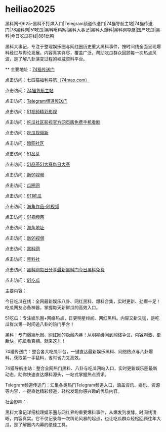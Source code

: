 # heiliao2025
黑料网-0625-黑料不打烊入口|Telegram频道传送门|74猫导航主站|74猫传送门|78黑料网|51吃瓜|黑料曝料网|黑料大事记|黑料大爆料|黑料网导航|国产吃瓜|黑料|今日吃瓜在线|881比鸭

黑料大事记，专注于整理娱乐圈与网红圈历史重大黑料事件，按时间线全面呈现爆料经过与舆论发展。内容真实详尽，覆盖广泛，帮助吃瓜群众回顾每一次热点风波，是了解八卦演变过程的权威资料平台。

** 主要地址：<a href="https://74mao.com/">74猫传送门</a>

点击访问：七四猫福利导航<a href="https://74mao.com/">（74mao.com）</a>

点击访问：<a href="https://74mao.com/">74猫导航主站</a>

点击访问：<a href="https://74mao.com/">Telegram频道传送门</a>

点击访问：<a href="https://hj-216.pages.dev/">51视频精彩影视</a>

点击访问：<a href="https://cg6-01.pages.dev/">吃瓜社区影视官方网页版免费手机看剧</a>

点击访问：<a href="https://cg9-07.pages.dev/">吃瓜视频新</a>

点击访问：<a href="https://cg4-08.pages.dev/">暗网社区</a>

点击访问：<a href="https://pc5-05.pages.dev/">51品茶</a>

点击访问：<a href="https://pc1-06.pages.dev/">51品茶51大赛每日大赛</a>

点击访问：<a href="https://cg5-01.pages.dev/">新91视频</a>

点击访问：<a href="https://cg5-01.pages.dev/">瓜圈网</a>

点击访问：<a href="https://cg9-02.pages.dev/">911吃瓜</a>

点击访问：<a href="https://hj-62.pages.dev/">海角作品-91视频</a>

点击访问：<a href="https://hj-72.pages.dev/">91视频网</a>

点击访问：<a href="https://hj-94.pages.dev/">海角地址</a>

点击访问：<a href="https://hj-86.pages.dev/">新91视频</a>

点击访问：<a href="https://heiliao662.pages.dev/">黑料网</a>

点击访问：<a href="https://hls-15.pages.dev/">黑料社</a>

点击访问：<a href="https://heiliao280.pages.dev/">黑料网每日分享最新黑料门今日黑料免费</a>

点击访问：<a href="https://91chiguazhongxin.pages.dev/">91吃瓜</a>

主要内容：

今日吃瓜在线：全网最新娱乐八卦、网红黑料、爆料合集，实时更新、劲爆十足！吃瓜网友必备神器，掌握每天新鲜瓜的高效入口。

51吃瓜：专注娱乐圈+网络热点，日更明星绯闻、网红黑料。内容又新又猛，是吃瓜群众第一时间追八卦的热门平台！

黑料：专门爆娱乐圈、网红圈的隐藏内幕！从明星绯闻到网络争议，内容刺激、更新快，吃瓜看真相，就来这儿！

74猫传送门：整合各大吃瓜平台，一键直达最新娱乐黑料、网络热点与八卦爆料，获取第一手猛料，省时省力又高效。

74猫导航主站：整合全网热门黑料、八卦与吃瓜网站入口，实时更新娱乐圈最新动态，助你快速直达爆料源头，一站式掌握热点资讯。

Telegram频道传送门：汇集各类热门Telegram频道入口，涵盖资讯、娱乐、资源等内容，一键直达精彩频道，轻松发现你感兴趣的优质内容。

社会影响：

黑料大事记详细梳理娱乐圈与网红界的重要爆料事件，从爆发到发酵，时间线清晰，内容真实。它不仅记录每一次舆论风暴的起点，也让吃瓜群众轻松回顾往年大瓜，是了解圈内内幕的绝佳工具。

<span style="display:none;">[Canonical link](https://github.com/kri20250625/kri20250625）</span>
